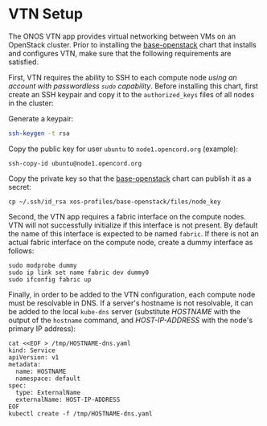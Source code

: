 # VTN Setup

The ONOS VTN app provides virtual networking between VMs on an OpenStack cluster.  Prior to installing the [base-openstack](../charts/base-openstack.md) chart that installs and configures VTN, make sure that the following requirements are satisfied.

First, VTN requires the ability to SSH to each compute node _using an account with passwordless `sudo` capability_.  Before installing this chart, first create an SSH keypair and copy it to the `authorized_keys` files of all nodes in the cluster:

Generate a keypair:

```bash
ssh-keygen -t rsa
```

Copy the public key for user `ubuntu` to `node1.opencord.org` (example):

```shell
ssh-copy-id ubuntu@node1.opencord.org
```

Copy the private key so that the [base-openstack](../charts/base-openstack.md) chart can publish it as a secret:

```shell
cp ~/.ssh/id_rsa xos-profiles/base-openstack/files/node_key
```

Second, the VTN app requires a fabric interface on the compute nodes.  VTN will not successfully initialize if this interface is not present. By default the name of this interface is expected to be named `fabric`. If there is not an actual fabric interface on the compute node, create a dummy interface as follows:

```shell
sudo modprobe dummy
sudo ip link set name fabric dev dummy0
sudo ifconfig fabric up
```

Finally, in order to be added to the VTN configuration, each compute node must
be resolvable in DNS.  If a server's hostname is not resolvable, it can be
added to the local `kube-dns` server (substitute _HOSTNAME_ with the output of
the `hostname` command, and _HOST-IP-ADDRESS_ with the node's primary IP
address):

```shell
cat <<EOF > /tmp/HOSTNAME-dns.yaml
kind: Service
apiVersion: v1
metadata:
  name: HOSTNAME
  namespace: default
spec:
  type: ExternalName
  externalName: HOST-IP-ADDRESS
EOF
kubectl create -f /tmp/HOSTNAME-dns.yaml
```

